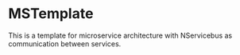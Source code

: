 # MSTemplate
This is a template for microservice architecture with NServicebus as communication between services. 
